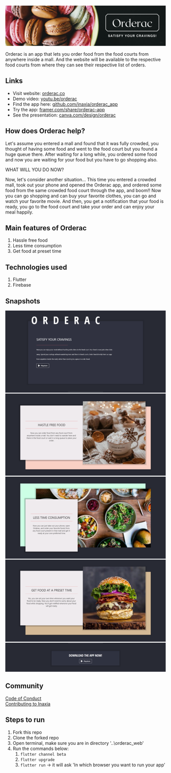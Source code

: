 ![](assets/readme/orderac_banner.png)

Orderac is an app that lets you order food from the food courts from anywhere inside a mall. And the website will be available to the respective food courts from where they can see their respective list of orders.

## Links
- Visit website: [orderac.co](orderac.co)
- Demo video: [youtu.be/orderac](https://youtu.be/GBYRm5XFyt8)
- Find the app here: [github.com/inaxia/orderac_app](github.com/inaxia/orderac_app) 
- Try the app: [framer.com/share/orderac-app](https://framer.com/share/Orderac-app--8zkuJSTDPVa8S3FI05aQ/L0fpoTGsC?fullscreen=1)
- See the presentation: [canva.com/design/orderac](https://www.canva.com/design/DAEUhuTtEKU/SJa0MfLFq-r9aUyK96Whzg/view?utm_content=DAEUhuTtEKU&utm_campaign=designshare&utm_medium=link&utm_source=sharebutton)

## How does Orderac help?
Let's assume you entered a mall and found that it was fully crowded, you thought of having some food and went to the food court but you found a huge queue there. After waiting for a long while, you ordered some food and now you are waiting for your food but you have to go shopping also.

WHAT WILL YOU DO NOW?

Now, let's consider another situation...
This time you entered a crowded mall, took out your phone and opened the Orderac app, and ordered some food from the same crowded food court through the app, and boom!!
Now you can go shopping and can buy your favorite clothes, you can go and watch your favorite movie. And then, you get a notification that your food is ready, you go to the food court and take your order and can enjoy your meal happily.

## Main features of Orderac
1. Hassle free food
2. Less time consumption
3. Get food at preset time

## Technologies used
1. Flutter
2. Firebase 

## Snapshots
![](assets/readme/home.png)
![](assets/readme/layer1.png)
![](assets/readme/layer2.png)
![](assets/readme/layer3.png)
![](assets/readme/footer.png)

## Community
[Code of Conduct](https://github.com/inaxia/attendance_using_face_recognition/blob/master/CODE_OF_CONDUCT.md) <br>
[Contributing to Inaxia](https://github.com/inaxia/attendance_using_face_recognition/blob/master/CONTRIBUTING.md)

## Steps to run
1. Fork this repo
2. Clone the forked repo
3. Open terminal, make sure you are in directory '..\orderac_web' 
4. Run the commands below:
    1. `flutter channel beta`
    2. `flutter upgrade`
    3. `flutter run` -> it will ask 'In which browser you want to run your app'

